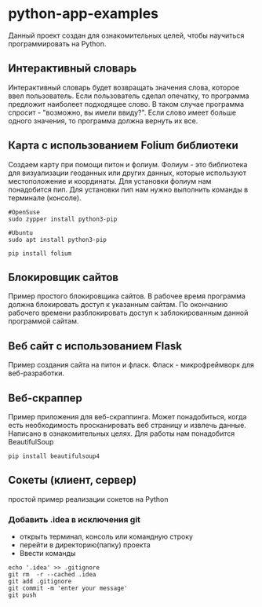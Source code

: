 # python-app-examples
Данный проект создан для ознакомительных целей, чтобы научиться программировать на Python.

## Интерактивный словарь
Интерактивный словарь будет возвращать значения слова, которое ввел пользователь.
Если пользователь сделал опечатку, то программа предложит наиболеет подходящее слово. В  таком случае программа спросит - "возможно, вы имели ввиду?".
Если слово имеет больше одного значения, то программа должна вернуть их все.

## Карта с использованием Folium библиотеки
Создаем карту при помощи питон и фолиум. Фолиум - это библиотека для визуализации геоданных или других данных, которые используют местоположение и координаты.
Для установки фолиум нам понадобится пип.
Для установки пип нам нужно выполнить команды в терминале (консоле).
```
#OpenSuse
sudo zypper install python3-pip

#Ubuntu
sudo apt install python3-pip

pip install folium
```

## Блокировщик сайтов
Пример простого блокировщика сайтов.
В рабочее время программа должна блокировать доступ к указанным сайтам.
По окончанию рабочего времени разблокировать доступ к заблокированным данной программой сайтам.

## Веб сайт с использованием Flask
Пример создания сайта на питон и фласк.
Фласк - микрофреймворк для веб-разработки.

## Веб-скраппер
Пример приложения для веб-скраппинга. 
Может понадобиться, когда есть необходимость просканировать веб страницу и извлечь данные.
Написано в ознакомительных целях.
Для работы нам понадобится BeautifulSoup
```
pip install beautifulsoup4
```

## Сокеты (клиент, сервер)
простой пример реализации сокетов на Python

### Добавить .idea в исключения git
* открыть терминал, консоль или командную строку
* перейти в директорию(папку) проекта
* Ввести команды
```
echo '.idea' >> .gitignore
git rm  -r --cached .idea
git add .gitignore
git commit -m 'enter your message'
git push
```
